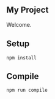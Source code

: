My Project
---
 
Welcome.
 
 
 
Setup
---
 
```
npm install
```
 
 
 
Compile
---
 
```
npm run compile
```
